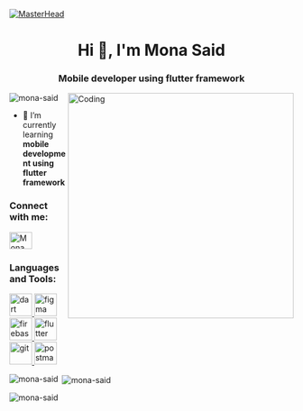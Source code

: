 [![MasterHead](https://tech-radix.com/wp-content/uploads/2022/03/Mob-App.webp)](https://rishavchanda.io)
<h1 align="center">Hi 👋, I'm Mona Said</h1>
<h3 align="center">Mobile developer using flutter framework</h3>
<img align="right" alt="Coding" width="400" src="https://media.tenor.com/IF2JdxzmyN4AAAAi/coding-girl.gif")>


<p align="left"> <img src="https://komarev.com/ghpvc/?username=mona-said&label=Profile%20views&color=0e75b6&style=flat" alt="mona-said" /> </p>

- 🌱 I’m currently learning **mobile development using flutter framework**

<h3 align="left">Connect with me:</h3>
<p align="left">
<a href="Mona Said" target="blank"><img align="center" src="https://raw.githubusercontent.com/rahuldkjain/github-profile-readme-generator/master/src/images/icons/Social/linked-in-alt.svg" alt="Mona Said" height="30" width="40" /></a>
</p>

<h3 align="left">Languages and Tools:</h3>
<p align="left"> <a href="https://dart.dev" target="_blank" rel="noreferrer"> <img src="https://www.vectorlogo.zone/logos/dartlang/dartlang-icon.svg" alt="dart" width="40" height="40"/> </a> <a href="https://www.figma.com/" target="_blank" rel="noreferrer"> <img src="https://www.vectorlogo.zone/logos/figma/figma-icon.svg" alt="figma" width="40" height="40"/> </a> <a href="https://firebase.google.com/" target="_blank" rel="noreferrer"> <img src="https://www.vectorlogo.zone/logos/firebase/firebase-icon.svg" alt="firebase" width="40" height="40"/> </a> <a href="https://flutter.dev" target="_blank" rel="noreferrer"> <img src="https://www.vectorlogo.zone/logos/flutterio/flutterio-icon.svg" alt="flutter" width="40" height="40"/> </a> <a href="https://git-scm.com/" target="_blank" rel="noreferrer"> <img src="https://www.vectorlogo.zone/logos/git-scm/git-scm-icon.svg" alt="git" width="40" height="40"/> </a> <a href="https://postman.com" target="_blank" rel="noreferrer"> <img src="https://www.vectorlogo.zone/logos/getpostman/getpostman-icon.svg" alt="postman" width="40" height="40"/> </a> </p>

<p><img align="left" src="https://github-readme-stats.vercel.app/api/top-langs?username=mona-said&show_icons=true&locale=en&layout=compact" alt="mona-said" /></p>

<p>&nbsp;<img align="center" src="https://github-readme-stats.vercel.app/api?username=mona-said&show_icons=true&locale=en" alt="mona-said" /></p>

<p><img align="center" src="https://github-readme-streak-stats.herokuapp.com/?user=mona-said&" alt="mona-said" /></p>

